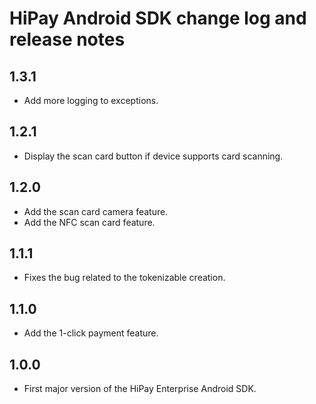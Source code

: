 HiPay Android SDK change log and release notes
================================================

1.3.1
-----
* Add more logging to exceptions.

1.2.1
-----
* Display the scan card button if device supports card scanning.

1.2.0
-----
* Add the scan card camera feature.
* Add the NFC scan card feature.

1.1.1
-----
* Fixes the bug related to the tokenizable creation.

1.1.0
-----
* Add the 1-click payment feature.

1.0.0
-----
* First major version of the HiPay Enterprise Android SDK.
